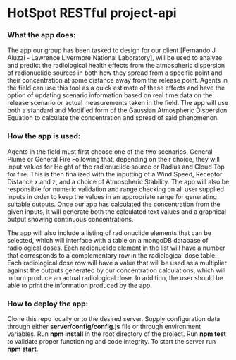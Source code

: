 # HotSpot RESTful project-api
### What the app does: 

The app our group has been tasked to design for our client [Fernando J Aluzzi - Lawrence Livermore National Laboratory], will be used to analyze and predict the radiological health effects from the atmospheric dispersion of radionuclide sources in both how they spread from a specific point and their concentration at some distance away from the release point. Agents in the field can use this tool as a quick estimate of these effects and have the option of updating scenario information based on real time data on the release scenario or actual measurements taken in the field. The app will use both a standard and Modified form of the Gaussian Atmospheric Dispersion Equation to calculate the concentration and spread of said phenomenon. 

### How the app is used: 

Agents in the field must first choose one of the two scenarios, General Plume or General Fire Following that, depending on their choice, they will input values for Height of the radionuclide source or Radius and Cloud Top for fire. This is then finalized with the inputting of a Wind Speed, Receptor Distance x and z, and a choice of Atmospheric Stability. The app will also be responsible for numeric validation and range checking on all user supplied inputs in order to keep the values in an appropriate range for generating suitable outputs. Once our app has calculated the concentration from the given inputs, it will generate both the calculated text values and a graphical output showing continuous concentrations.  

The app will also include a listing of radionuclide elements that can be selected, which will interface with a table on a mongoDB database of radiological doses. Each radionuclide element in the list will have a number that corresponds to a complementary row in the radiological dose table. Each radiological dose row will have a value that will be used as a multiplier against the outputs generated by our concentration calculations, which will in turn produce an actual radiological dose. In addition, the user should be able to print the information produced by the app. 

### How to deploy the app:

Clone this repo locally or to the desired server. Supply configuration data through either **server/config/config.js** file or through environment variables.
Run **npm install** in the root directory of the project. Run **npm test** to validate proper functioning and code integrity.
To start the server run **npm start**.
